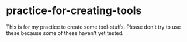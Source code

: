 # practice-for-creating-tools
This is for my practice to create some tool-stuffs. Please don't try to use these because some of these haven't yet tested. 
